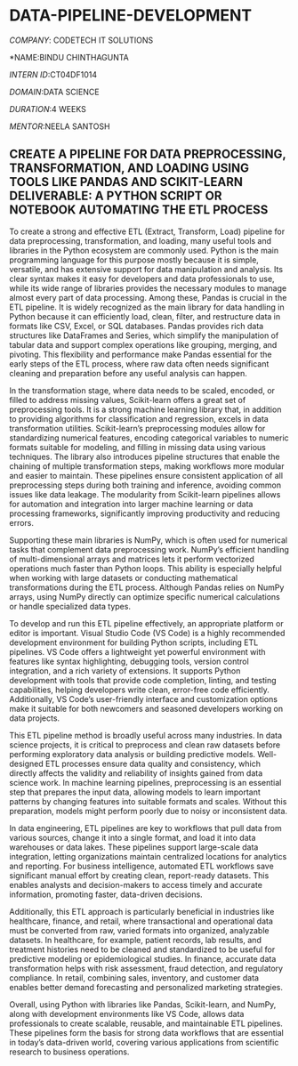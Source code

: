 # DATA-PIPELINE-DEVELOPMENT

*COMPANY*: CODETECH IT SOLUTIONS

*NAME:BINDU CHINTHAGUNTA

*INTERN ID*:CT04DF1014

*DOMAIN*:DATA SCIENCE

*DURATION*:4 WEEKS

*MENTOR*:NEELA SANTOSH

## CREATE A PIPELINE FOR DATA PREPROCESSING, TRANSFORMATION, AND LOADING USING TOOLS LIKE PANDAS AND SCIKIT-LEARN DELIVERABLE: A PYTHON SCRIPT OR NOTEBOOK AUTOMATING THE ETL PROCESS ##
   To create a strong and effective ETL (Extract, Transform, Load) pipeline for data preprocessing, transformation, and loading, many useful tools and libraries in the Python ecosystem are commonly used. Python is the main programming language for this purpose mostly because it is simple, versatile, and has extensive support for data manipulation and analysis. Its clear syntax makes it easy for developers and data professionals to use, while its wide range of libraries provides the necessary modules to manage almost every part of data processing. Among these, Pandas is crucial in the ETL pipeline. It is widely recognized as the main library for data handling in Python because it can efficiently load, clean, filter, and restructure data in formats like CSV, Excel, or SQL databases. Pandas provides rich data structures like DataFrames and Series, which simplify the manipulation of tabular data and support complex operations like grouping, merging, and pivoting. This flexibility and performance make Pandas essential for the early steps of the ETL process, where raw data often needs significant cleaning and preparation before any useful analysis can happen.

In the transformation stage, where data needs to be scaled, encoded, or filled to address missing values, Scikit-learn offers a great set of preprocessing tools. It is a strong machine learning library that, in addition to providing algorithms for classification and regression, excels in data transformation utilities. Scikit-learn’s preprocessing modules allow for standardizing numerical features, encoding categorical variables to numeric formats suitable for modeling, and filling in missing data using various techniques. The library also introduces pipeline structures that enable the chaining of multiple transformation steps, making workflows more modular and easier to maintain. These pipelines ensure consistent application of all preprocessing steps during both training and inference, avoiding common issues like data leakage. The modularity from Scikit-learn pipelines allows for automation and integration into larger machine learning or data processing frameworks, significantly improving productivity and reducing errors.

Supporting these main libraries is NumPy, which is often used for numerical tasks that complement data preprocessing work. NumPy’s efficient handling of multi-dimensional arrays and matrices lets it perform vectorized operations much faster than Python loops. This ability is especially helpful when working with large datasets or conducting mathematical transformations during the ETL process. Although Pandas relies on NumPy arrays, using NumPy directly can optimize specific numerical calculations or handle specialized data types.

To develop and run this ETL pipeline effectively, an appropriate platform or editor is important. Visual Studio Code (VS Code) is a highly recommended development environment for building Python scripts, including ETL pipelines. VS Code offers a lightweight yet powerful environment with features like syntax highlighting, debugging tools, version control integration, and a rich variety of extensions. It supports Python development with tools that provide code completion, linting, and testing capabilities, helping developers write clean, error-free code efficiently. Additionally, VS Code’s user-friendly interface and customization options make it suitable for both newcomers and seasoned developers working on data projects.

This ETL pipeline method is broadly useful across many industries. In data science projects, it is critical to preprocess and clean raw datasets before performing exploratory data analysis or building predictive models. Well-designed ETL processes ensure data quality and consistency, which directly affects the validity and reliability of insights gained from data science work. In machine learning pipelines, preprocessing is an essential step that prepares the input data, allowing models to learn important patterns by changing features into suitable formats and scales. Without this preparation, models might perform poorly due to noisy or inconsistent data.

In data engineering, ETL pipelines are key to workflows that pull data from various sources, change it into a single format, and load it into data warehouses or data lakes. These pipelines support large-scale data integration, letting organizations maintain centralized locations for analytics and reporting. For business intelligence, automated ETL workflows save significant manual effort by creating clean, report-ready datasets. This enables analysts and decision-makers to access timely and accurate information, promoting faster, data-driven decisions.

Additionally, this ETL approach is particularly beneficial in industries like healthcare, finance, and retail, where transactional and operational data must be converted from raw, varied formats into organized, analyzable datasets. In healthcare, for example, patient records, lab results, and treatment histories need to be cleaned and standardized to be useful for predictive modeling or epidemiological studies. In finance, accurate data transformation helps with risk assessment, fraud detection, and regulatory compliance. In retail, combining sales, inventory, and customer data enables better demand forecasting and personalized marketing strategies.

Overall, using Python with libraries like Pandas, Scikit-learn, and NumPy, along with development environments like VS Code, allows data professionals to create scalable, reusable, and maintainable ETL pipelines. These pipelines form the basis for strong data workflows that are essential in today’s data-driven world, covering various applications from scientific research to business operations.
